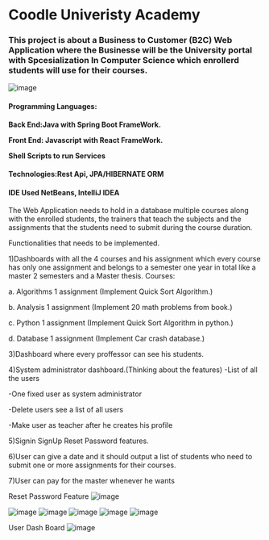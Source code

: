 
# Coodle Univeristy Academy 


### This project is about a Business to Customer (B2C) Web Application where the Businesse will be the University portal with Spcesialization In Computer Science which enrollerd students will use for their courses.

![image](https://user-images.githubusercontent.com/39504405/161166547-90c87267-a555-48a4-8b1f-9c17bf52a3b0.png)

#### Programming Languages: 

  **Back End:Java with Spring Boot FrameWork.**<br>


  **Front End: Javascript with React FrameWork.**<br>

  **Shell Scripts to run Services**<br>
  
#### Technologies:Rest Api, JPA/HIBERNATE ORM 
#### IDE Used NetBeans, IntelliJ IDEA

The Web Application needs to hold in a database multiple courses along with the enrolled students, the trainers that teach the subjects and the assignments that the students need to submit during the course duration.

Functionalities that needs to be implemented.

1)Dashboards with all the 4 courses  and his assignment which every course has only one assignment and belongs to a semester one year in total like a master   2 semesters and a Master thesis.
Courses:


 a. Algorithms 1 assignment (Implement Quick Sort Algorithm.)
 
 b. Analysis 1 assignment (Implement 20 math problems from book.)
 
 c. Python 1 assignment (Implement Quick Sort Algorithm in python.)
 
 d. Database 1 assignment (Implement Car crash database.)

3)Dashboard where every proffessor can see his students.

4)System administrator dashboard.(Thinking about the features)
   -List of all the users

   -One fixed user as system administrator
  
   -Delete users see a list of all users
  
   -Make user as teacher after he creates his profile

5)Signin SignUp Reset Password features.

6)User can give a date and it should output a list of students who need to submit one or more assignments for their courses.

7)User can pay for the master whenever he wants


Reset Password Feature
![image](https://user-images.githubusercontent.com/39504405/166916877-9d27161a-fa3c-4ef8-80bf-a6c3bb2b1c98.png)

![image](https://user-images.githubusercontent.com/39504405/166916986-ff013ca5-8aa8-4aa1-a368-23a9e8c67b45.png)
![image](https://user-images.githubusercontent.com/39504405/166917193-01fe98d0-2205-48f8-a1df-bf275197c8f0.png)
![image](https://user-images.githubusercontent.com/39504405/166917236-5f761263-2ee7-47c3-8281-d4cba5c81987.png)
![image](https://user-images.githubusercontent.com/39504405/166917303-0fa04c85-fce8-4001-b6ff-4e166984a6f5.png)
![image](https://user-images.githubusercontent.com/39504405/166917826-6e6f39f4-9296-4808-b2ef-78c62b4c6b36.png)

User Dash Board
![image](https://user-images.githubusercontent.com/39504405/176125707-ea583321-55ac-4a22-a14b-8fa69d7e139d.png)




